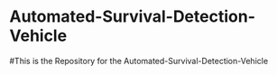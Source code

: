 # Automated-Survival-Detection-Vehicle
#This is the Repository for the Automated-Survival-Detection-Vehicle
